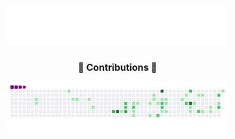 <h1 align="center">
  <picture>
    <img src="https://raw.githubusercontent.com/XZTDean/XZTDean/dist/username_header.svg" />
  </picture>
</h1>
<div align="center">
  <h2>🐍 Contributions 🐍</h2>
  <picture>
    <source media="(prefers-color-scheme: dark)" srcset="https://raw.githubusercontent.com/XZTDean/XZTDean/dist/github-contribution-grid-snake-dark.svg" />
    <source media="(prefers-color-scheme: light)" srcset="https://raw.githubusercontent.com/XZTDean/XZTDean/dist/github-contribution-grid-snake.svg" />
    <img alt="github-snake" src="https://raw.githubusercontent.com/XZTDean/XZTDean/dist/github-contribution-grid-snake.gif" />
  </picture>
</div>